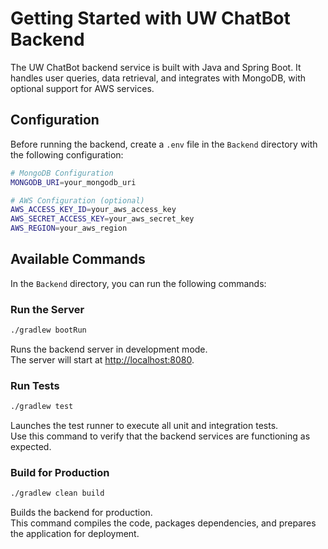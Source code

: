 # Getting Started with UW ChatBot Backend

The UW ChatBot backend service is built with Java and Spring Boot. It handles user queries, data retrieval, and integrates with MongoDB, with optional support for AWS services.

## Configuration

Before running the backend, create a `.env` file in the `Backend` directory with the following configuration:

```bash
# MongoDB Configuration
MONGODB_URI=your_mongodb_uri

# AWS Configuration (optional)
AWS_ACCESS_KEY_ID=your_aws_access_key
AWS_SECRET_ACCESS_KEY=your_aws_secret_key
AWS_REGION=your_aws_region
```

## Available Commands

In the `Backend` directory, you can run the following commands:

### Run the Server

```bash
./gradlew bootRun
```

Runs the backend server in development mode.  
The server will start at [http://localhost:8080](http://localhost:8080).

### Run Tests

```bash
./gradlew test
```

Launches the test runner to execute all unit and integration tests.  
Use this command to verify that the backend services are functioning as expected.

### Build for Production

```bash
./gradlew clean build
```

Builds the backend for production.  
This command compiles the code, packages dependencies, and prepares the application for deployment.